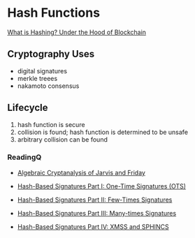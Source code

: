 # Hash Functions

[What is Hashing? Under the Hood of Blockchain](https://blockgeeks.com/guides/what-is-hashing/)

## Cryptography Uses

* digital signatures
* merkle treees
* nakamoto consensus

## Lifecycle

1. hash function is secure 
2. collision is found; hash function is determined to be unsafe
3. arbitrary collision can be found

### ReadingQ

* [Algebraic Cryptanalysis of Jarvis and Friday](https://drive.google.com/file/d/16NOFiKxoBqe3zeRAr7quUgRbcGQTitsL/view)

* [Hash-Based Signatures Part I: One-Time Signatures (OTS)](https://cryptoservices.github.io/quantum/2015/12/04/one-time-signatures.html)
* [Hash-Based Signatures Part II: Few-Times Signatures](https://cryptoservices.github.io/quantum/2015/12/07/few-times-signatures.html)
* [Hash-Based Signatures Part III: Many-times Signatures](https://cryptoservices.github.io/quantum/2015/12/07/many-times-signatures.html)
* [Hash-Based Signatures Part IV: XMSS and SPHINCS](https://cryptoservices.github.io/quantum/2015/12/08/XMSS-and-SPHINCS.html)